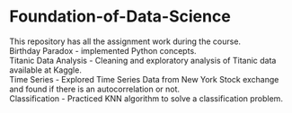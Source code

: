 # Foundation-of-Data-Science
This repository has all the assignment work during the course.</br>
Birthday Paradox - implemented Python concepts.</br>
Titanic Data Analysis - Cleaning and exploratory analysis of Titanic data available at Kaggle.</br>
Time Series - Explored Time Series Data from New York Stock exchange and found if there is an autocorrelation or not.</br>
Classification - Practiced KNN algorithm to solve a classification problem.</br>
